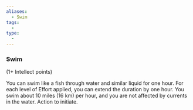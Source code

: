 ```yaml
---
aliases:
  - Swim
tags:
  - 
type:
  - 
---
```

### Swim

(1+ Intellect points)

You can swim like a fish through water and similar liquid for one hour. For each level of Effort applied, you can extend the duration by one hour. You swim about 10 miles (16 km) per hour, and you are not affected by currents in the water. Action to initiate.
